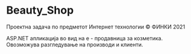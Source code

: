 # Beauty_Shop
Проектна задача по предметот Интернет технологии © ФИНКИ 2021

АSP.NET апликација во вид на е - продавница за козметика. Овозможува разгледување на производи и клиенти. 
